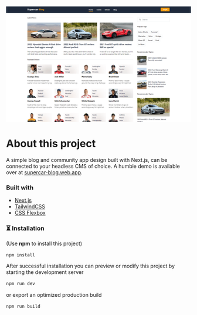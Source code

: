 [![Project Banner](https://github.com/seezmash/readme-images/blob/main/supercar-blog.png)](https://supercar-blog.web.app/)

# About this project
A simple blog and community app design built with Next.js, can be connected to your headless CMS of choice.
A humble demo is available over at [supercar-blog.web.app](https://supercar-blog.web.app/).

### Built with

- [Next.js](https://nextjs.org/)
- [TailwindCSS](https://tailwindcss.com/)
- [CSS Flexbox](https://www.w3schools.com/css/css3_flexbox.asp)

### ⏳ Installation

(Use **npm** to install this project)

```bash
npm install
```

After successful installation you can preview or modify this project by starting the development server

```bash
npm run dev
```

or export an optimized production build

```bash
npm run build
```
